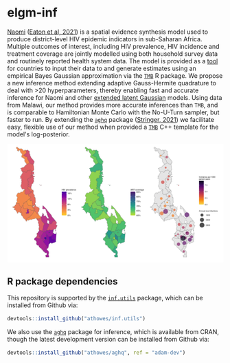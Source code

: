 # elgm-inf

[Naomi](https://github.com/mrc-ide/naomi) ([Eaton et al, 2021](https://onlinelibrary.wiley.com/doi/10.1002/jia2.25788)) is a spatial evidence synthesis model used to produce district-level HIV epidemic indicators in sub-Saharan Africa.
Multiple outcomes of interest, including HIV prevalence, HIV incidence and treatment coverage are jointly modelled using both household survey data and routinely reported health system data.
The model is provided as a [tool](https://naomi.unaids.org/) for countries to input their data to and generate estimates using an empirical Bayes Gaussian approximation via the [`TMB`](https://kaskr.github.io/adcomp/_book/Introduction.html) R package.
We propose a new inference method extending adaptive Gauss-Hermite quadrature to deal with >20 hyperparameters, thereby enabling fast and accurate inference for Naomi and other [extended latent Gaussian](https://www.tandfonline.com/doi/full/10.1080/10618600.2022.2099403) models.
Using data from Malawi, our method provides more accurate inferences than `TMB`, and is comparable to Hamiltonian Monte Carlo with the No-U-Turn sampler, but faster to run.
By extending the [`aghq`](https://github.com/awstringer1/aghq) package ([Stringer, 2021](https://arxiv.org/abs/2101.04468)) we facilitate easy, flexible use of our method when provided a [`TMB`](https://kaskr.github.io/adcomp/_book/Introduction.html) C++ template for the model's log-posterior.

![Example district-level Naomi model outputs for adults aged 15-49.](naomi_results.png)

## R package dependencies

This repository is supported by the [`inf.utils`](https://github.com/athowes/inf.utils) package, which can be installed from Github via:

```r
devtools::install_github("athowes/inf.utils")
```

We also use the [`aghq`](https://github.com/awstringer1/aghq) package for inference, which is available from CRAN, though the latest development version can be installed from Github via:

```r
devtools::install_github("athowes/aghq", ref = "adam-dev")
```
